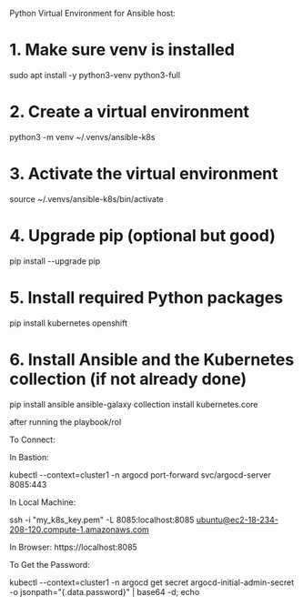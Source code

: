 Python Virtual Environment for Ansible host:

# 1. Make sure venv is installed
sudo apt install -y python3-venv python3-full

# 2. Create a virtual environment
python3 -m venv ~/.venvs/ansible-k8s

# 3. Activate the virtual environment
source ~/.venvs/ansible-k8s/bin/activate

# 4. Upgrade pip (optional but good)
pip install --upgrade pip

# 5. Install required Python packages
pip install kubernetes openshift

# 6. Install Ansible and the Kubernetes collection (if not already done)
pip install ansible
ansible-galaxy collection install kubernetes.core


after running the playbook/rol


To Connect:

In Bastion:

kubectl --context=cluster1 -n argocd port-forward svc/argocd-server 8085:443

In Local Machine:

ssh -i "my_k8s_key.pem" -L 8085:localhost:8085 ubuntu@ec2-18-234-208-120.compute-1.amazonaws.com   

In Browser:
https://localhost:8085

To Get the Password:

kubectl --context=cluster1 -n argocd get secret argocd-initial-admin-secret -o jsonpath="{.data.password}" | base64 -d; echo


